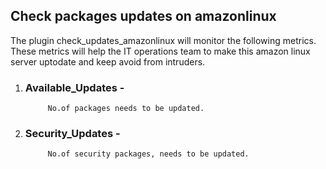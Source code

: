 ## Check packages updates on amazonlinux


The plugin check_updates_amazonlinux will monitor the following metrics. These metrics will help the IT operations team to make this amazon linux server 
uptodate and keep avoid from intruders. 

1) ### Available_Updates - 
            No.of packages needs to be updated.

2) ### Security_Updates - 
            No.of security packages, needs to be updated.
